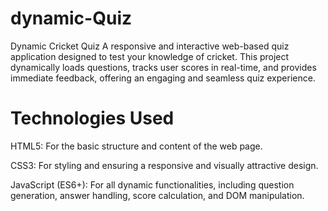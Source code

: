 # dynamic-Quiz
Dynamic Cricket Quiz
A responsive and interactive web-based quiz application designed to test your knowledge of cricket. This project dynamically loads questions, tracks user scores in real-time, and provides immediate feedback, offering an engaging and seamless quiz experience.

# Technologies Used
HTML5: For the basic structure and content of the web page.

CSS3: For styling and ensuring a responsive and visually attractive design.

JavaScript (ES6+): For all dynamic functionalities, including question generation, answer handling, score calculation, and DOM manipulation.
